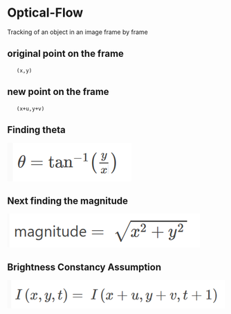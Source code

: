 # Optical-Flow
Tracking of an object in an image frame by frame

## original point on the frame 
  ```
     (x,y)
  ```
## new point on the frame 
  ```
     (x+u,y+v)
  ```

## Finding theta 

![alt text](https://github.com/DanielsKraus/Optical-Flow/blob/master/images/finding_theta.PNG)

## Next finding the magnitude

![alt text](https://github.com/DanielsKraus/Optical-Flow/blob/master/images/finding_magnitude.PNG)

## Brightness Constancy Assumption

![alt text](https://github.com/DanielsKraus/Optical-Flow/blob/master/images/brightness_constancy_assumption.PNG)
